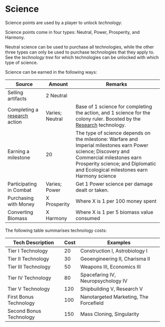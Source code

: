 # Science

Science points are used by a player to unlock *technology*.

Science points come in four types: Neutral, Power, Prosperity, and Harmony.

Neutral science can be used to purchase all technologies, while the other three types can only be used to purchase technologies that they apply to. See the *technology tree* for which technologies can be unlocked with which type of science.

Science can be earned in the following ways:

| Source                                                 | Amount          | Remarks                                                                                                                                                                                                                      |
|--------------------------------------------------------|-----------------|------------------------------------------------------------------------------------------------------------------------------------------------------------------------------------------------------------------------------|
| Selling artifacts                                      | 2 Neutral       |                                                                                                                                                                                                                              |
| Completing a [research](../actions/research.md) action | Varies; Neutral | Base of 1 science for completing the action, and 1 science for the colony ruler. Boosted by the [Research](../technology/research.md) technology.                                                                            |
| Earning a milestone                                    | 20              | The type of science depends on the milestone: Warfare and Imperial milestones earn Power science; Discovery and Commercial milestones earn Prosperity science; and Diplomatic and Ecological milestones earn Harmony science |
| Participating in Combat                                | Varies; Power   | Get 1 Power science per damage dealt or taken.                                                                                                                                                                               |
| Purchasing with Money                                  | X Prosperity    | Where X is 1 per 100 money spent                                                                                                                                                                                             |
| Converting Biomass                                     | X Harmony       | Where X is 1 per 5 biomass value consumed                                                                                                                                                                                    |

The following table summarises technology costs:

| Tech Description        | Cost | Examples                               |
|-------------------------|------|----------------------------------------|
| Tier I Technology       | 20   | Construction I, Astrobiology I         |
| Tier II Technology      | 30   | Geoengineering II, Charisma II         |
| Tier III Technology     | 50   | Weapons III, Economics III             |
| Tier IV Technology      | 80   | Spacefaring IV, Neuropsychology IV     |
| Tier V Technology       | 120  | Shipbuilding V, Research V             |
| First Bonus Technology  | 100  | Nanotargeted Marketing, The Forcefield |
| Second Bonus Technology | 150  | Mass Cloning, Singularity              |
